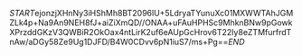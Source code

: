 $START$ejonzjXHnNy3iHShMh8BT2096lU+5LdryaTYunuXc01MXWWTAhJGMZLk4p+Na9An9NEH8fJ+aiZiXmQD//ONAA+uFAuHPHSc9MhknBNw9pGowkXPrzddGKzV3QWBiR2OkOax4ntLirK2uf6eAUpGcHrov6T22Iy8eZTMfurfrdTnAw/aDGy58Ze9Ug1DJFD/B4W0CDvv6pN1iuS7/ms+Pg==$END$